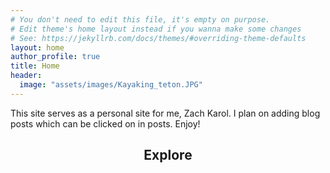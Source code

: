 ```yaml
---
# You don't need to edit this file, it's empty on purpose.
# Edit theme's home layout instead if you wanna make some changes
# See: https://jekyllrb.com/docs/themes/#overriding-theme-defaults
layout: home
author_profile: true
title: Home
header: 
  image: "assets/images/Kayaking_teton.JPG"
---
```




This site serves as a personal site for me, Zach Karol. I plan on adding blog posts which can be clicked on in posts. Enjoy!

<div align="center"> 
<h2> Explore</h2>
 </div>

<br>
<!-- fa-fw adds spacing but might need more -->

<div align="center" class= "icons">
<a href= "https://github.com/zachkarol430/staph"> <i class="fab fa-fw fa-r-project"></i> </a>
<a href= "https://www.zachkarol.com/about/"> <i class= "fas fa-fw fa-male"></i> </a>
<a href="https://www.zachkarol.com/staph-research/"> <i class="fas fa-fw fa-dna"></i> </a>
<a href="https://www.zachkarol.com/national-parks/"> <i class="fas fa-fw fa-hiking"></i> </a>
<a href="https://www.zachkarol.com/movie-project/"> <i class="fas fa-fw fa-film"></i> </a>
</div>
